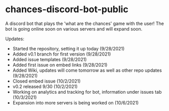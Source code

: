 # chances-discord-bot-public
A discord bot that plays the 'what are the chances' game with the user! The bot is going online soon on various servers and will expand soon.

Updates:

- Started the repository, setting it up today (9/28/2021)
- Added v0.1 branch for first version (9/28/2021)
- Added issue templates (9/28/2021)
- Added first issue on embed links (9/28/2021)
- Added Wiki, updates will come tomorrow as well as other repo updates (9/28/2021)
- Closed embed issue (10/2/2021)
- v0.2 released 9/30 (10/2/2021)
- Working on analytics and tracking for bot, information under issues tab (10/3/2021)
- Expansion into more servers is being worked on (10/6/2021)
